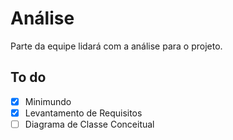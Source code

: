 # Análise

Parte da equipe lidará com a análise para o projeto.

## To do

- [x] Minimundo
- [x] Levantamento de Requisitos
- [ ] Diagrama de Classe Conceitual
